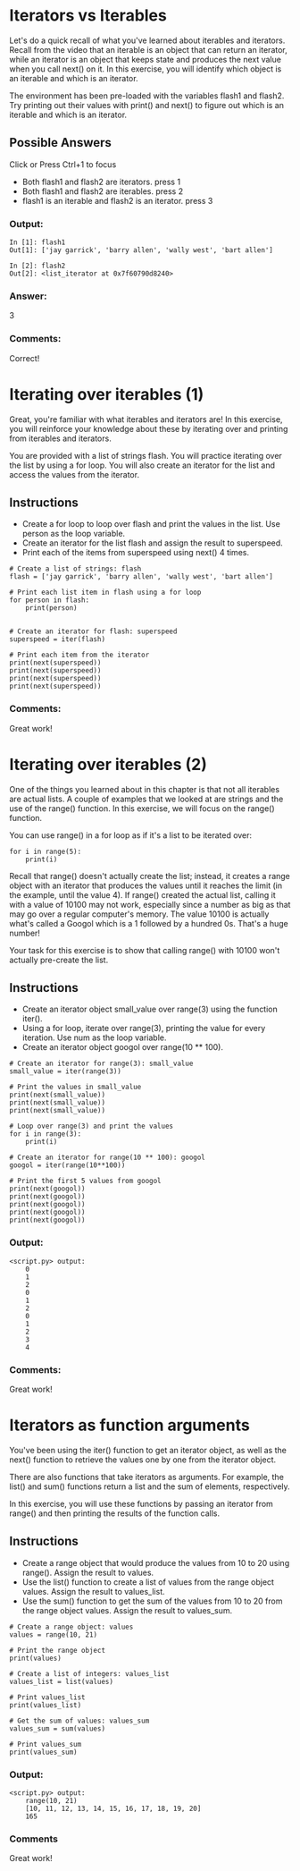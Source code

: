 # Iterators vs Iterables
Let's do a quick recall of what you've learned about iterables and iterators. Recall from the video that an iterable is an object that can return an iterator, while an iterator is an object that keeps state and produces the next value when you call next() on it. In this exercise, you will identify which object is an iterable and which is an iterator.

The environment has been pre-loaded with the variables flash1 and flash2. Try printing out their values with print() and next() to figure out which is an iterable and which is an iterator.

## Possible Answers
Click or Press Ctrl+1 to focus <br />
* Both flash1 and flash2 are iterators.
press 1
* Both flash1 and flash2 are iterables.
press 2
* flash1 is an iterable and flash2 is an iterator.
press 3

### Output:
```
In [1]: flash1
Out[1]: ['jay garrick', 'barry allen', 'wally west', 'bart allen']

In [2]: flash2
Out[2]: <list_iterator at 0x7f60790d8240>
```

### Answer:
3

### Comments:
Correct!

# Iterating over iterables (1)
Great, you're familiar with what iterables and iterators are! In this exercise, you will reinforce your knowledge about these by iterating over and printing from iterables and iterators.

You are provided with a list of strings flash. You will practice iterating over the list by using a for loop. You will also create an iterator for the list and access the values from the iterator.

## Instructions
* Create a for loop to loop over flash and print the values in the list. Use person as the loop variable.
* Create an iterator for the list flash and assign the result to superspeed.
* Print each of the items from superspeed using next() 4 times.

```{python}
# Create a list of strings: flash
flash = ['jay garrick', 'barry allen', 'wally west', 'bart allen']

# Print each list item in flash using a for loop
for person in flash:
    print(person)


# Create an iterator for flash: superspeed
superspeed = iter(flash)

# Print each item from the iterator
print(next(superspeed))
print(next(superspeed))
print(next(superspeed))
print(next(superspeed))
```
### Comments:
Great work!

# Iterating over iterables (2)
One of the things you learned about in this chapter is that not all iterables are actual lists. A couple of examples that we looked at are strings and the use of the range() function. In this exercise, we will focus on the range() function.

You can use range() in a for loop as if it's a list to be iterated over:
```
for i in range(5):
    print(i)
```
Recall that range() doesn't actually create the list; instead, it creates a range object with an iterator that produces the values until it reaches the limit (in the example, until the value 4). If range() created the actual list, calling it with a value of 10100 may not work, especially since a number as big as that may go over a regular computer's memory. The value 10100 is actually what's called a Googol which is a 1 followed by a hundred 0s. That's a huge number!

Your task for this exercise is to show that calling range() with 10100 won't actually pre-create the list.

## Instructions
* Create an iterator object small_value over range(3) using the function iter().
* Using a for loop, iterate over range(3), printing the value for every iteration. Use num as the loop variable.
* Create an iterator object googol over range(10 ** 100).

```{python}
# Create an iterator for range(3): small_value
small_value = iter(range(3))

# Print the values in small_value
print(next(small_value))
print(next(small_value))
print(next(small_value))

# Loop over range(3) and print the values
for i in range(3):
    print(i)

# Create an iterator for range(10 ** 100): googol
googol = iter(range(10**100))

# Print the first 5 values from googol
print(next(googol))
print(next(googol))
print(next(googol))
print(next(googol))
print(next(googol))
```
### Output:
```
<script.py> output:
    0
    1
    2
    0
    1
    2
    0
    1
    2
    3
    4
```
### Comments:
Great work!

# Iterators as function arguments
You've been using the iter() function to get an iterator object, as well as the next() function to retrieve the values one by one from the iterator object.

There are also functions that take iterators as arguments. For example, the list() and sum() functions return a list and the sum of elements, respectively.

In this exercise, you will use these functions by passing an iterator from range() and then printing the results of the function calls.

## Instructions
* Create a range object that would produce the values from 10 to 20 using range(). Assign the result to values.
* Use the list() function to create a list of values from the range object values. Assign the result to values_list.
* Use the sum() function to get the sum of the values from 10 to 20 from the range object values. Assign the result to values_sum.

```{python}
# Create a range object: values
values = range(10, 21)

# Print the range object
print(values)

# Create a list of integers: values_list
values_list = list(values)

# Print values_list
print(values_list)

# Get the sum of values: values_sum
values_sum = sum(values)

# Print values_sum
print(values_sum)
```
### Output:
```
<script.py> output:
    range(10, 21)
    [10, 11, 12, 13, 14, 15, 16, 17, 18, 19, 20]
    165
```

### Comments
Great work!
